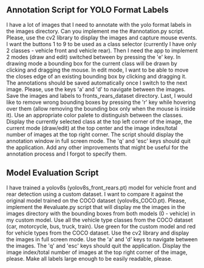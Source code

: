 ## Annotation Script for YOLO Format Labels
I have a lot of images that I need to annotate with the yolo format labels in the images directory. Can you implement me the #annotation.py script. Please, use the cv2 library to display the images and capture mouse events. I want the buttons 1 to 9 to be used as a class selector (currently I have only 2 classes - vehicle front and vehicle rear). Then I need the app to implement 2 modes (draw and edit) switched between by pressing the 'e' key. In drawing mode a bounding box for the current class will be drawn by clicking and dragging the mouse. In edit mode, I want to be able to move the closes edge of an existing bounding box by clicking and dragging it. The annotations should be saved automatically once I switch to the next image. Please, use the keys 'a' and 'd' to navigate between the images. Save the images and labels to fronts_rears_dataset directory. Last, I would like to remove wrong bounding boxes by pressing the 'r' key while hovering over them (allow removing the bounding box only when the mouse is inside it). Use an appropriate color palete to distinguish between the classes. Display the currently selected class at the top left corner of the image, the current mode (draw/edit) at the top center and the image index/total number of images at the top right corner. The script should display the annotation window in full screen mode. The 'q' and 'esc' keys should quit the application. Add any other improvements that might be useful for the annotation process and I forgot to specify them.

## Model Evaluation Script
I have trained a yolov8s (yolov8s_front_rears.pt) model for vehicle front and rear detection using a custom dataset. I want to compare it against the original model trained on the COCO dataset (yolov8s_COCO.pt). Please, implement the #evaluate.py script that will display me the images in the images directory with the bounding boxes from both models (0 - vehicle) in my custom model. Use all the vehicle type classes from the COCO dataset (car, motorcycle, bus, truck, train). Use green for the custom model and red for vehicle types from the COCO dataset. Use the cv2 library and display the images in full screen mode. Use the 'a' and 'd' keys to navigate between the images. The 'q' and 'esc' keys should quit the application. Display the image index/total number of images at the top right corner of the image, please. Make all labels large enough to be easily readable, please.